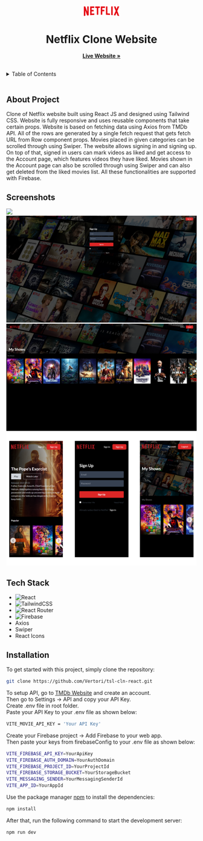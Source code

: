 <br/>
<div align="center">
  <a href="">
    <img src="readmeAssets/netflixLogo.png" width="100" alt="Logo">
  </a>

  <h1 align="center">Netflix Clone Website</h1>

  <p align="center">
    <a href=""><strong>Live Website »</strong></a>
    <br/>
    <br/>
  </p>
</div>

<details>
  <summary>Table of Contents</summary>
  <ol>
    <li>
      <a href="#about-project">About Project</a>
    </li>
    <li>
      <a href="#screenshots">Screenshots</a>
    </li>
    <li><a href="#tech-stack">Tech Stack</a></li>
    <li>
      <a href="#installation">Installation</a>
    </li>
  </ol>
</details>
 <br />

## About Project

Clone of Netflix website built using React JS and designed using Tailwind CSS. Website is fully responsive and uses reusable components that take certain props. Website is based on fetching data using Axios from TMDb API. All of the rows are generated by a single fetch request that gets fetch URL from Row component props. Movies placed in given categories can be scrolled through using Swiper. The website allows signing in and signing up. On top of that, signed in users can mark videos as liked and get access to the Account page, which features videos they have liked. Movies shown in the Account page can also be scrolled through using Swiper and can also get deleted from the liked movies list. All these functionalities are supported with Firebase.

## Screenshots

<img src="readmeAssets/netflixScreen1.png"/>
<img src="readmeAssets/netflixScreen2.png"/>
<img src="readmeAssets/netflixScreen3.png"/> 
<img src="readmeAssets/netflixMobileScreen.png"/>

## Tech Stack

- ![React](https://img.shields.io/badge/react-%2320232a.svg?style=for-the-badge&logo=react&logoColor=%2361DAFB)
- ![TailwindCSS](https://img.shields.io/badge/tailwindcss-%2338B2AC.svg?style=for-the-badge&logo=tailwind-css&logoColor=white)
- ![React Router](https://img.shields.io/badge/React_Router-CA4245?style=for-the-badge&logo=react-router&logoColor=white)
- ![Firebase](https://img.shields.io/badge/Firebase-039BE5?style=for-the-badge&logo=Firebase&logoColor=white)
- Axios
- Swiper 
- React Icons


## Installation

To get started with this project, simply clone the repository:

```bash
git clone https://github.com/Vertori/tsl-cln-react.git
```

To setup API, go to [TMDb Website](https://www.themoviedb.org/) and create an account.<br/>
Then go to Settings -> API and copy your API Key.<br/>
Create .env file in root folder.<br/>
Paste your API Key to your .env file as shown below:

```bash
VITE_MOVIE_API_KEY = 'Your API Key'
```
Create your Firebase project -> Add Firebase to your web app.<br/>
Then paste your keys from firebaseConfig to your .env file as shown below:

```bash
VITE_FIREBASE_API_KEY=YourApiKey
VITE_FIREBASE_AUTH_DOMAIN=YourAuthDomain 
VITE_FIREBASE_PROJECT_ID=YourProjectId 
VITE_FIREBASE_STORAGE_BUCKET=YourStorageBucket 
VITE_MESSAGING_SENDER=YourMessagingSenderId 
VITE_APP_ID=YourAppId 
```

Use the package manager [npm](https://www.npmjs.com/) to install the dependencies:

```bash
npm install
```

After that, run the following command to start the development server:

```bash
npm run dev
```
